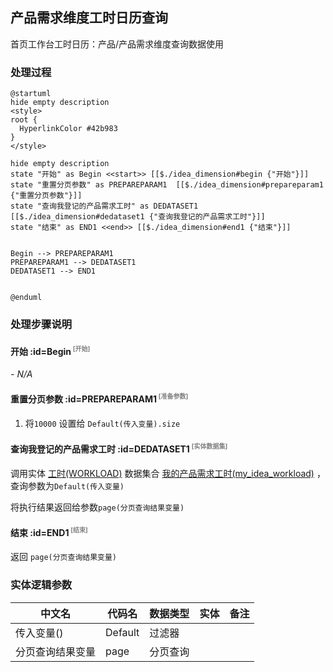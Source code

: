 ## 产品需求维度工时日历查询 <!-- {docsify-ignore-all} -->

   首页工作台工时日历：产品/产品需求维度查询数据使用

### 处理过程

```plantuml
@startuml
hide empty description
<style>
root {
  HyperlinkColor #42b983
}
</style>

hide empty description
state "开始" as Begin <<start>> [[$./idea_dimension#begin {"开始"}]]
state "重置分页参数" as PREPAREPARAM1  [[$./idea_dimension#prepareparam1 {"重置分页参数"}]]
state "查询我登记的产品需求工时" as DEDATASET1  [[$./idea_dimension#dedataset1 {"查询我登记的产品需求工时"}]]
state "结束" as END1 <<end>> [[$./idea_dimension#end1 {"结束"}]]


Begin --> PREPAREPARAM1
PREPAREPARAM1 --> DEDATASET1
DEDATASET1 --> END1


@enduml
```


### 处理步骤说明

#### 开始 :id=Begin<sup class="footnote-symbol"> <font color=gray size=1>[开始]</font></sup>



*- N/A*
#### 重置分页参数 :id=PREPAREPARAM1<sup class="footnote-symbol"> <font color=gray size=1>[准备参数]</font></sup>



1. 将`10000` 设置给  `Default(传入变量).size`

#### 查询我登记的产品需求工时 :id=DEDATASET1<sup class="footnote-symbol"> <font color=gray size=1>[实体数据集]</font></sup>



调用实体 [工时(WORKLOAD)](module/Base/workload.md) 数据集合 [我的产品需求工时(my_idea_workload)](module/Base/workload#数据集合) ，查询参数为`Default(传入变量)`

将执行结果返回给参数`page(分页查询结果变量)`

#### 结束 :id=END1<sup class="footnote-symbol"> <font color=gray size=1>[结束]</font></sup>



返回 `page(分页查询结果变量)`



### 实体逻辑参数

|    中文名   |    代码名    |  数据类型    |  实体   |备注 |
| --------| --------| -------- | -------- | --------   |
|传入变量(<i class="fa fa-check"/></i>)|Default|过滤器|||
|分页查询结果变量|page|分页查询|||
